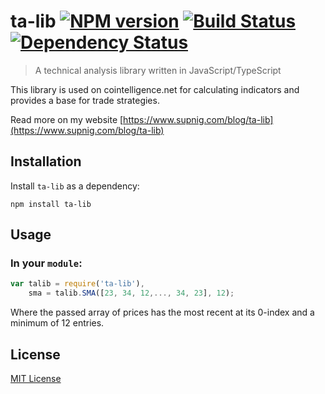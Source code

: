 # ta-lib [![NPM version][npm-image]][npm-url] [![Build Status][travis-image]][travis-url] [![Dependency Status][depstat-image]][depstat-url]

> A technical analysis library written in JavaScript/TypeScript

This library is used on cointelligence.net for calculating indicators and provides a base for trade strategies.

Read more on my website [https://www.supnig.com/blog/ta-lib](https://www.supnig.com/blog/ta-lib)

## Installation

Install `ta-lib` as a dependency:

```shell
npm install ta-lib
```

## Usage

### In your `module`:

```javascript
var talib = require('ta-lib'),
    sma = talib.SMA([23, 34, 12,..., 34, 23], 12);
```

Where the passed array of prices has the most recent at its 0-index and a minimum of 12 entries.

## License

[MIT License](http://en.wikipedia.org/wiki/MIT_License)

[npm-url]: https://npmjs.org/package/ta-lib
[npm-image]: https://badge.fury.io/js/ta-lib.png

[travis-url]: http://travis-ci.org/csupnig/ta-lib
[travis-image]: https://secure.travis-ci.org/csupnig/ta-lib.png?branch=master

[depstat-url]: https://david-dm.org/csupnig/ta-lib
[depstat-image]: https://david-dm.org/csupnig/ta-lib.png
